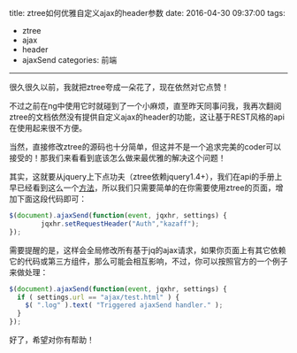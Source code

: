 title:  ztree如何优雅自定义ajax的header参数
date: 2016-04-30 09:37:00
tags:
- ztree
- ajax
- header
- ajaxSend
categories: 前端
---

很久很久以前，我就把ztree夸成一朵花了，现在依然对它点赞！

不过之前在ng中使用它时就碰到了一个小麻烦，直至昨天同事问我，我再次翻阅ztree的文档依然没有提供自定义ajax的header的功能，这让基于REST风格的api在使用起来很不方便。

当然，直接修改ztree的源码也十分简单，但这并不是一个追求完美的coder可以接受的！那我们来看看到底该怎么做来最优雅的解决这个问题！
<!--more-->
其实，这就要从jquery上下点功夫（ztree依赖jquery1.4+），我们在api的手册上早已经看到这么一个[方法](http://www.jquery123.com/ajaxSend/)，所以我们只需要简单的在你需要使用ztree的页面，增加下面这段代码即可：

```javascript
$(document).ajaxSend(function(event, jqxhr, settings) {
		jqxhr.setRequestHeader("Auth","kazaff");
});
```

需要提醒的是，这样会全局修改所有基于jq的ajax请求，如果你页面上有其它依赖它的代码或第三方组件，那么可能会相互影响，不过，你可以按照官方的一个例子来做处理：

```javascript
$(document).ajaxSend(function(event, jqxhr, settings) {
  if ( settings.url == "ajax/test.html" ) {
    $( ".log" ).text( "Triggered ajaxSend handler." );
  }
});
```
好了，希望对你有帮助！
